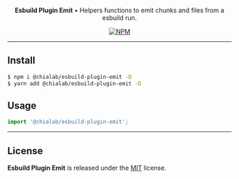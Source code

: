 <p align="center">
    <strong>Esbuild Plugin Emit</strong> • Helpers functions to emit chunks and files from a esbuild run.
</p>

<p align="center">
    <a href="https://www.npmjs.com/package/@chialab/esbuild-plugin-emit"><img alt="NPM" src="https://img.shields.io/npm/v/@chialab/esbuild-plugin-emit.svg?style=flat-square"></a>
</p>

---

## Install

```sh
$ npm i @chialab/esbuild-plugin-emit -D
$ yarn add @chialab/esbuild-plugin-emit -D
```

## Usage

```js
import '@chialab/esbuild-plugin-emit';

```

---

## License

**Esbuild Plugin Emit** is released under the [MIT](https://github.com/chialab/rna/blob/main/packages/esbuild-plugin-emit/LICENSE) license.

